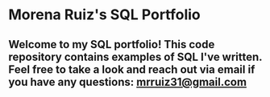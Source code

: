 # Morena Ruiz's SQL Portfolio

## Welcome to my SQL portfolio! This code repository contains examples of SQL I've written. Feel free to take a look and reach out via email if you have any questions: mrruiz31@gmail.com
